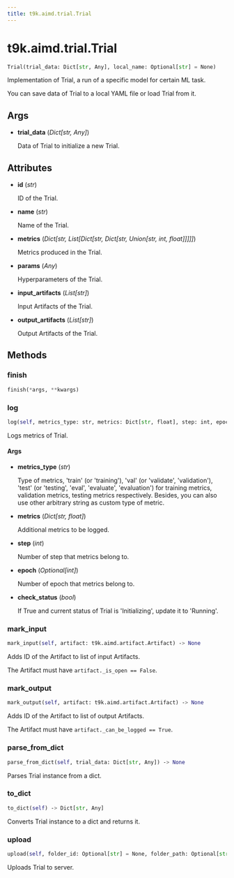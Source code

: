 ```yaml
---
title: t9k.aimd.trial.Trial
---
```


# t9k.aimd.trial.Trial

```python
Trial(trial_data: Dict[str, Any], local_name: Optional[str] = None)
```

Implementation of Trial, a run of a specific model for certain ML task.

You can save data of Trial to a local YAML file or load Trial from it.

## Args

* **trial_data** (*Dict[str, Any]*)

    Data of Trial to initialize a new Trial.

## Attributes

* **id** (*str*)

    ID of the Trial.

* **name** (*str*)

    Name of the Trial.

* **metrics** (*Dict[str, List[Dict[str, Dict[str, Union[str, int, float]]]]]*)

    Metrics produced in the Trial.

* **params** (*Any*)

    Hyperparameters of the Trial.

* **input_artifacts** (*List[str]*)

    Input Artifacts of the Trial.

* **output_artifacts** (*List[str]*)

    Output Artifacts of the Trial.

## Methods

### finish

```python
finish(*args, **kwargs)
```

### log

```python
log(self, metrics_type: str, metrics: Dict[str, float], step: int, epoch: Optional[int] = None, check_status: bool = True) ‑> None
```

Logs metrics of Trial.

#### Args

* **metrics_type** (*str*)

    Type of metrics, 'train' (or 'training'), 'val' (or 'validate', 'validation'), 'test' (or 'testing', 'eval', 'evaluate', 'evaluation') for training metrics, validation metrics, testing metrics respectively. Besides, you can also use other arbitrary string as custom type of metric.

* **metrics** (*Dict[str, float]*)

    Additional metrics to be logged.

* **step** (*int*)

    Number of step that metrics belong to.

* **epoch** (*Optional[int]*)

    Number of epoch that metrics belong to.

* **check_status** (*bool*)

    If True and current status of Trial is 'Initializing', update it to 'Running'.

### mark_input

```python
mark_input(self, artifact: t9k.aimd.artifact.Artifact) ‑> None
```

Adds ID of the Artifact to list of input Artifacts.

The Artifact must have `artifact._is_open == False`.

### mark_output

```python
mark_output(self, artifact: t9k.aimd.artifact.Artifact) ‑> None
```

Adds ID of the Artifact to list of output Artifacts.

The Artifact must have `artifact._can_be_logged == True`.

### parse_from_dict

```python
parse_from_dict(self, trial_data: Dict[str, Any]) ‑> None
```

Parses Trial instance from a dict.

### to_dict

```python
to_dict(self) ‑> Dict[str, Any]
```

Converts Trial instance to a dict and returns it.

### upload

```python
upload(self, folder_id: Optional[str] = None, folder_path: Optional[str] = None, make_folder: bool = None, conflict_strategy: Optional[str] = None) ‑> Optional[Dict[str, str]]
```

Uploads Trial to server.
